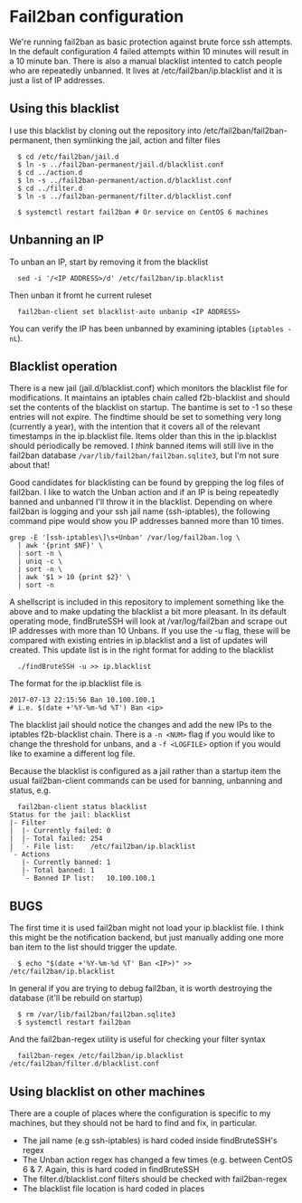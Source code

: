 # Fail2ban configuration

We're running fail2ban as basic protection against brute force ssh
attempts. In the default configuration 4 failed attempts within 10
minutes will result in a 10 minute ban. There is also a manual blacklist
intented to catch people who are repeatedly unbanned. It lives at
/etc/fail2ban/ip.blacklist and it is just a list of IP addresses. 

## Using this blacklist

I use this blacklist by cloning out the repository into
/etc/fail2ban/fail2ban-permanent, then symlinking the jail, action and filter
files
```
  $ cd /etc/fail2ban/jail.d
  $ ln -s ../fail2ban-permanent/jail.d/blacklist.conf
  $ cd ../action.d
  $ ln -s ../fail2ban-permanent/action.d/blacklist.conf
  $ cd ../filter.d
  $ ln -s ../fail2ban-permanent/filter.d/blacklist.conf

  $ systemctl restart fail2ban # Or service on CentOS 6 machines
```

## Unbanning an IP

To unban an IP, start by removing it from the blacklist
```
  sed -i '/<IP ADDRESS>/d' /etc/fail2ban/ip.blacklist
```
Then unban it fromt he current ruleset
```
  fail2ban-client set blacklist-auto unbanip <IP ADDRESS>
```

You can verify the IP has been unbanned by examining iptables (`iptables -nL`).


## Blacklist operation

There is a new jail (jail.d/blacklist.conf) which monitors the blacklist file
for modifications. It maintains an iptables chain called f2b-blacklist and
should set the contents of the blacklist on startup. The bantime is set to -1 so
these entries will not expire. The findtime should be set to something very long
(currently a year), with the intention that it covers all of the relevant
timestamps in the ip.blacklist file. Items older than this in the ip.blacklist
should periodically be removed. I *think* banned items will still live in the
fail2ban database `/var/lib/fail2ban/fail2ban.sqlite3`, but I'm not sure about
that!

Good candidates for blacklisting can be found by grepping the log files of
fail2ban. I like to watch the Unban action and if an IP is being repeatedly
banned and unbanned I'll throw it in the blacklist. Depending on where fail2ban
is logging and your ssh jail name (ssh-iptables), the following command pipe
would show you IP addresses banned more than 10 times.
```
grep -E '[ssh-iptables\]\s+Unban' /var/log/fail2ban.log \
  | awk '{print $NF}' \
  | sort -n \
  | uniq -c \
  | sort -n \
  | awk '$1 > 10 {print $2}' \
  | sort -n
```

A shellscript is included in this repository to implement something like the
above and to make updating the blacklist a bit more pleasant. In its default
operating mode, findBruteSSH will look at /var/log/fail2ban and scrape out IP
addresses with more than 10 Unbans. If you use the -u flag, these will be
compared with existing entries in ip.blacklist and a list of updates will
created. This update list is in the right format for adding to the blacklist
```
  ./findBruteSSH -u >> ip.blacklist
```
The format for the ip.blacklist file is 
```
2017-07-13 22:15:56 Ban 10.100.100.1
# i.e. $(date +'%Y-%m-%d %T') Ban <ip>
```
The blacklist jail should notice the changes and add the new IPs to the iptables
f2b-blacklist chain. There is a `-n <NUM>` flag if you would like to change the
threshold for unbans, and a `-f <LOGFILE>` option if you would like to examine a
different log file.

Because the blacklist is configured as a jail rather than a startup item the
usual fail2ban-client commands can be used for banning, unbanning and status,
e.g.
```
  fail2ban-client status blacklist
Status for the jail: blacklist
|- Filter
|  |- Currently failed:	0
|  |- Total failed:	254
|  `- File list:	/etc/fail2ban/ip.blacklist
`- Actions
   |- Currently banned:	1
   |- Total banned:	1
   `- Banned IP list:	10.100.100.1
```


## BUGS
The first time it is used fail2ban might not load your ip.blacklist file. I
think this might be the notification backend, but just manually adding one more
ban item to the list should trigger the update.
```
  $ echo "$(date +'%Y-%m-%d %T' Ban <IP>)" >> /etc/fail2ban/ip.blacklist
```
In general if you are trying to debug fail2ban, it is worth destroying the
database (it'll be rebuild on startup)
```
  $ rm /var/lib/fail2ban/fail2ban.sqlite3
  $ systemctl restart fail2ban
```
And the fail2ban-regex utility is useful for checking your filter syntax
```
  fail2ban-regex /etc/fail2ban/ip.blacklist /etc/fail2ban/filter.d/blacklist.conf 
```

## Using blacklist on other machines

There are a couple of places where the configuration is specific to my machines,
but they should not be hard to find and fix, in particular.

 * The jail name (e.g ssh-iptables) is hard coded inside findBruteSSH's regex
 * The Unban action regex has changed a few times (e.g. between CentOS 6 & 7.
   Again, this is hard coded in findBruteSSH
 * The filter.d/blacklist.conf filters should be checked with fail2ban-regex
 * The blacklist file location is hard coded in places
